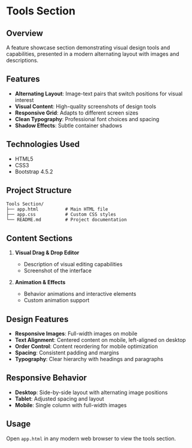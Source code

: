 # Tools Section

## Overview
A feature showcase section demonstrating visual design tools and capabilities, presented in a modern alternating layout with images and descriptions.

## Features
- **Alternating Layout**: Image-text pairs that switch positions for visual interest
- **Visual Content**: High-quality screenshots of design tools
- **Responsive Grid**: Adapts to different screen sizes
- **Clean Typography**: Professional font choices and spacing
- **Shadow Effects**: Subtle container shadows

## Technologies Used
- HTML5
- CSS3
- Bootstrap 4.5.2

## Project Structure
```
Tools Section/
├── app.html          # Main HTML file
├── app.css           # Custom CSS styles
└── README.md         # Project documentation
```

## Content Sections
1. **Visual Drag & Drop Editor**
   - Description of visual editing capabilities
   - Screenshot of the interface

2. **Animation & Effects**
   - Behavior animations and interactive elements
   - Custom animation support

## Design Features
- **Responsive Images**: Full-width images on mobile
- **Text Alignment**: Centered content on mobile, left-aligned on desktop
- **Order Control**: Content reordering for mobile optimization
- **Spacing**: Consistent padding and margins
- **Typography**: Clear hierarchy with headings and paragraphs

## Responsive Behavior
- **Desktop**: Side-by-side layout with alternating image positions
- **Tablet**: Adjusted spacing and layout
- **Mobile**: Single column with full-width images

## Usage
Open `app.html` in any modern web browser to view the tools section.
